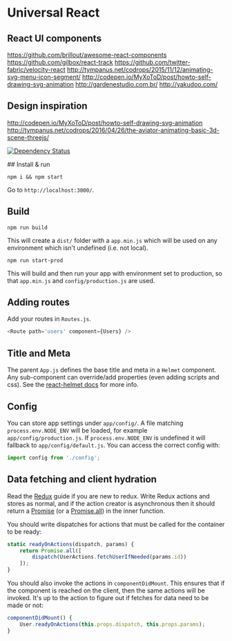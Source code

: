 # Universal React

## React UI components
https://github.com/brillout/awesome-react-components
https://github.com/gilbox/react-track
https://github.com/twitter-fabric/velocity-react
http://tympanus.net/codrops/2015/11/12/animating-svg-menu-icon-segment/
http://codepen.io/MyXoToD/post/howto-self-drawing-svg-animation
http://gardenestudio.com.br/
http://yakudoo.com/
## Design inspiration
http://codepen.io/MyXoToD/post/howto-self-drawing-svg-animation
http://tympanus.net/codrops/2016/04/26/the-aviator-animating-basic-3d-scene-threejs/


[![Dependency Status](https://david-dm.org/DominicTobias/universal-react.svg)](https://david-dm.org/DominicTobias/universal-react)


## Install & run

```
npm i && npm start
```

Go to `http://localhost:3000/`.

## Build

```
npm run build
```

This will create a `dist/` folder with a `app.min.js` which will be used on any environment which isn't undefined (i.e. not local).

```
npm run start-prod
```

This will build and then run your app with environment set to production, so that `app.min.js` and `config/production.js` are used.

## Adding routes

Add your routes in `Routes.js`.

```js
<Route path='users' component={Users} />
```

## Title and Meta

The parent `App.js` defines the base title and meta in a `Helmet` component. Any sub-component can override/add properties (even adding scripts and css). See the [react-helmet docs](https://github.com/nfl/react-helmet) for more info.

## Config

You can store app settings under `app/config/`. A file matching `process.env.NODE_ENV` will be loaded, for example `app/config/production.js`. If `process.env.NODE_ENV` is undefined it will fallback to `app/config/default.js`. You can access the correct config with:

```js
import config from './config';
```

## Data fetching and client hydration

Read the [Redux](https://rackt.github.io/redux/) guide if you are new to redux. Write Redux actions and stores as normal, and if the action creator is asynchronous then it should return a [Promise](https://developer.mozilla.org/en/docs/Web/JavaScript/Reference/Global_Objects/Promise) (or a [Promise.all](https://developer.mozilla.org/en-US/docs/Web/JavaScript/Reference/Global_Objects/Promise/all)) in the inner function.

You should write dispatches for actions that must be called for the container to be ready:

```js
static readyOnActions(dispatch, params) {
	return Promise.all([
		dispatch(UserActions.fetchUserIfNeeded(params.id))
	]);
}
```

You should also invoke the actions in `componentDidMount`. This ensures that if the component is reached on the client, then the same actions will be invoked. It's up to the action to figure out if fetches for data need to be made or not:

```js
componentDidMount() {
	User.readyOnActions(this.props.dispatch, this.props.params);
}
```
